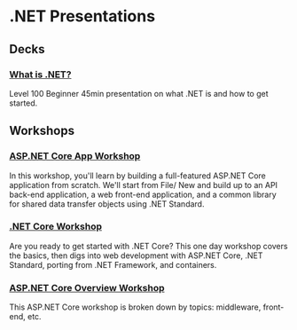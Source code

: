 # .NET Presentations

## Decks
### [What is .NET?](https://github.com/dotnet-presentations/home/WhatIsdotNET) 
Level 100 Beginner 45min presentation on what .NET is and how to get started. 

## Workshops
### [ASP.NET Core App Workshop](https://github.com/dotnet-presentations/aspnetcore-app-workshop)
In this workshop, you'll learn by building a full-featured ASP.NET Core application from scratch. We'll start from File/ New and build up to an API back-end application, a web front-end application, and a common library for shared data transfer objects using .NET Standard.

### [.NET Core Workshop](https://github.com/dotnet-presentations/dotnetcore-workshop)
Are you ready to get started with .NET Core? This one day workshop covers the basics, then digs into web development with ASP.NET Core, 
.NET Standard, porting from .NET Framework, and containers.

### [ASP.NET Core Overview Workshop](https://github.com/dotnet-presentations/aspnetcore-workshop)
This ASP.NET Core workshop is broken down by topics: middleware, front-end, etc.
